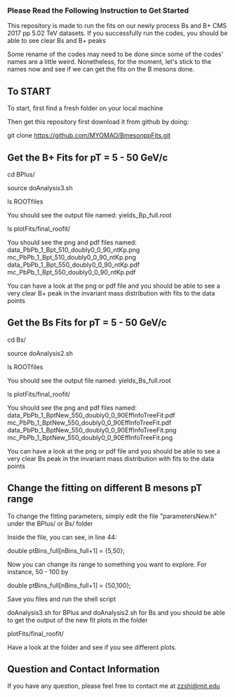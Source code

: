 ### Please Read the Following Instruction to Get Started ###

This repository is made to run the fits on our newly process Bs and B+ CMS 2017 pp 5.02 TeV datasets. If you successfully run the codes, you should be able to see clear Bs and B+ peaks

Some rename of the codes may need to be done since some of the codes' names are a little weird. Nonetheless, for the moment, let's stick to the names now and see if we can get the fits on the B mesons done.  

## To START ##

To start, first find a fresh folder on your local machine

Then get this repository first download it from github by doing:

git clone https://github.com/MYOMAO/BmesonppFits.git


## Get the B+ Fits for pT = 5 - 50 GeV/c ##

cd  BPlus/

source doAnalysis3.sh

ls ROOTfiles 

You should see the output file named: yields_Bp_full.root

ls  plotFits/final_roofit/

You should see the png and pdf files named: data_PbPb_1_Bpt_510_doubly0_0_90_ntKp.png  mc_PbPb_1_Bpt_510_doubly0_0_90_ntKp.png  data_PbPb_1_Bpt_550_doubly0_0_90_ntKp.pdf  mc_PbPb_1_Bpt_550_doubly0_0_90_ntKp.pdf


You can have a look at the png or pdf file and you should be able to see a very clear B+ peak in the invariant mass distribution with fits to the data points

## Get the Bs Fits for pT = 5 - 50 GeV/c ##

cd  Bs/

source doAnalysis2.sh


ls ROOTfiles 

You should see the output file named: yields_Bs_full.root

ls  plotFits/final_roofit/

You should see the png and pdf files named: data_PbPb_1_BptNew_550_doubly0_0_90EffInfoTreeFit.pdf  mc_PbPb_1_BptNew_550_doubly0_0_90EffInfoTreeFit.pdf  data_PbPb_1_BptNew_550_doubly0_0_90EffInfoTreeFit.png  mc_PbPb_1_BptNew_550_doubly0_0_90EffInfoTreeFit.png

You can have a look at the png or pdf file and you should be able to see a very clear Bs peak in the invariant mass distribution with fits to the data points


## Change the fitting on different B mesons pT range ##

To change the fitting parameters, simply edit the file "parametersNew.h" under the BPlus/ or Bs/ folder


Inside the file, you can see, in line 44:

double ptBins_full[nBins_full+1] = {5,50};

Now you can change its range to something you want to explore. For instance, 50 - 100 by 


double ptBins_full[nBins_full+1] = {50,100};

Save you files and run the shell script 

doAnalysis3.sh for BPlus and doAnalysis2.sh for Bs and you should be able to get the output of the new fit plots in the folder

plotFits/final_roofit/


Have a look at the folder and see if you see different plots.


## Question and Contact Information ##

If you have any question, please feel free to contact me at zzshi@mit.edu
